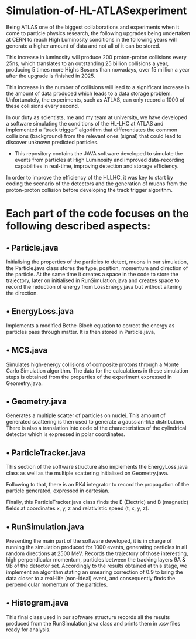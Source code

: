 # Simulation-of-HL-ATLASexperiment
Being ATLAS one of the biggest collaborations and experiments when it come to particle physics research, the following upgrades being undertaken at CERN to reach High Luminosity conditions in the following years will generate a higher amount of data and not all of it can be stored. 


This increase in luminosity will produce 200 proton-proton collisions every 25ns, which translates to an outstanding 25 billion collisions a year, producing 5 times more Highs Bosons than nowadays, over 15 million a year after the upgrade is finished in 2025.  
 
This increase in the number of collisions will lead to a significant increase in the amount of data produced which leads to a data storage problem. Unfortunately, the experiments, such as ATLAS, can only record a 1000 of these collisions every second. 

In our duty as scientists, me and my team at university, we have developed a software simulating the conditions of the HL-LHC at ATLAS and implemented a “track trigger” algorithm that differentiates the common collisions (background) from the relevant ones (signal) that could lead to discover unknown predicted particles. 


- This repository contains the JAVA software developed to simulate the events from particles at High Luminosity and improved data-recording capabilities in real-time, improving detection and storage efficiency.


In order to improve the efficiency of the HLLHC, it was key to start by coding the scenario of the detectors and the generation of muons from the proton-proton collision before developing the track trigger algorithm. 

# Each part of the code focuses on the following described aspects: 
 
 ## • Particle.java 
 
   Initialising the properties of the particles to detect, muons in our simulation, the Particle.java class stores the type, position, momentum and direction of the particle. At the same time it creates a space in the code to store the trajectory, later on initialised in RunSimulation.java and creates space to record the reduction of energy from LossEnergy.java but without altering the direction. 
 
 
## •  EnergyLoss.java

  Implements a modified Bethe-Bloch equation to correct the energy as particles pass through matter. It is then stored in Particle.java, 
 
## •  MCS.java 

  Simulates high-energy collisions of composite protons through a Monte Carlo Simulation algorithm. The data for the calculations in these simulation steps is obtained from the properties of the experiment expressed in Geometry.java. 
 
## •  Geometry.java

  Generates a multiple scatter of particles on nuclei. This amount of generated scattering is then used to generate a gaussian-like distribution.  
 There is also a translation into code of the characteristics of the cylindrical detector which is expressed in polar coordinates. 
 
## •  ParticleTracker.java 
 
 This section of the software structure also implements the EnergyLoss.java class as well as the multiple scattering initialised on Geometry.java. 
 
 Following to that, there is an RK4 integrator to record the propagation of the particle generated, expressed in cartesian. 
 
 Finally, this ParticleTracker.java class finds the E (Electric) and B (magnetic) fields at coordinates x, y, z and relativistic speed (t, x, y, z). 
 
## •  RunSimulation.java 

  Presenting the main part of the software developed, it is in charge of running the simulation produced for 1000 events, generating particles in all random directions at 2500 MeV. 
 Records the trajectory of those interesting, high perpendicular momentum, particles between the tracking layers 9A & 9B of the detector set. 
 Accordingly to the results obtained at this stage, we implement an algorithm stating an smearing correction of 0.9 to bring the data closer to a real-life (non-ideal) event, and consequently finds the perpendicular momentum of the particles. 
 
## •  Histogram.java 

  This final class used in our software structure records all the results produced from the RunSimulation.java class and prints them in .csv files ready for analysis. 
 
 
